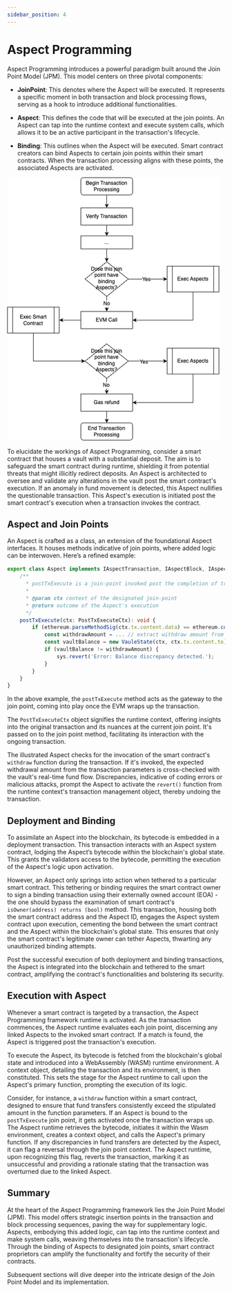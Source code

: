 ```yaml
---
sidebar_position: 4
---
```


# Aspect Programming

Aspect Programming introduces a powerful paradigm built around the Join Point Model (JPM). This model centers on three pivotal components:

- **JoinPoint**: This denotes where the Aspect will be executed. It represents a specific moment in both transaction and block processing flows, serving as a hook to introduce additional functionalities.

- **Aspect**: This defines the code that will be executed at the join points. An Aspect can tap into the runtime context and execute system calls, which allows it to be an active participant in the transaction's lifecycle.

- **Binding**: This outlines when the Aspect will be executed. Smart contract creators can bind Aspects to certain join points within their smart contracts. When the transaction processing aligns with these points, the associated Aspects are activated.

![Aspect Programming Overview](aspect-programming-overview.png)

To elucidate the workings of Aspect Programming, consider a smart contract that houses a vault with a substantial deposit. The aim is to safeguard the smart contract during runtime, shielding it from potential threats that might illicitly redirect deposits. An Aspect is architected to oversee and validate any alterations in the vault post the smart contract's execution. If an anomaly in fund movement is detected, this Aspect nullifies the questionable transaction. This Aspect's execution is initiated post the smart contract's execution when a transaction invokes the contract.

## Aspect and Join Points

An Aspect is crafted as a class, an extension of the foundational Aspect interfaces. It houses methods indicative of join points, where added logic can be interwoven. Here’s a refined example:

```typescript
export class Aspect implements IAspectTransaction, IAspectBlock, IAspectOperation {
    /**
      * postTxExecute is a join-point invoked post the completion of transaction execution but prior to state commitment.
      *
      * @param ctx context of the designated join-point
      * @return outcome of the Aspect's execution
      */
    postTxExecute(ctx: PostTxExecuteCtx): void {
        if (ethereum.parseMethodSig(ctx.tx.content.data) == ethereum.computeMethodSig('withdraw')) {
            const withdrawAmount = ... // extract withdraw amount from calldata via context.tx.content.data
            const vaultBalance = new VauleState(ctx, ctx.tx.content.to).get('vauleBalance').current(); // state change wrapper class generated by aspect-tool
            if (vaultBalance != withdrawAmount) {
                sys.revert('Error: Balance discrepancy detected.');
            }
        }
    }
}
```

In the above example, the `postTxExecute` method acts as the gateway to the join point, coming into play once the EVM wraps up the transaction.

The `PostTxExecuteCtx` object signifies the runtime context, offering insights into the original transaction and its nuances at the current join point. It's passed on to the join point method, facilitating its interaction with the ongoing transaction.

The illustrated Aspect checks for the invocation of the smart contract's `withdraw` function during the transaction. If it's invoked, the expected withdrawal amount from the transaction parameters is cross-checked with the vault's real-time fund flow. Discrepancies, indicative of coding errors or malicious attacks, prompt the Aspect to activate the `revert()` function from the runtime context's transaction management object, thereby undoing the transaction.

## Deployment and Binding

To assimilate an Aspect into the blockchain, its bytecode is embedded in a deployment transaction. This transaction interacts with an Aspect system contract, lodging the Aspect’s bytecode within the blockchain's global state. This grants the validators access to the bytecode, permitting the execution of the Aspect's logic upon activation.

However, an Aspect only springs into action when tethered to a particular smart contract. This tethering or binding requires the smart contract owner to sign a binding transaction using their externally owned account (EOA) - the one should bypass the examination of smart contract's `isOwner(address) returns (bool)` method. This transaction, housing both the smart contract address and the Aspect ID, engages the Aspect system contract upon execution, cementing the bond between the smart contract and the Aspect within the blockchain's global state. This ensures that only the smart contract's legitimate owner can tether Aspects, thwarting any unauthorized binding attempts.

Post the successful execution of both deployment and binding transactions, the Aspect is integrated into the blockchain and tethered to the smart contract, amplifying the contract's functionalities and bolstering its security.

## Execution with Aspect

Whenever a smart contract is targeted by a transaction, the Aspect Programming framework runtime is activated. As the transaction commences, the Aspect runtime evaluates each join point, discerning any linked Aspects to the invoked smart contract. If a match is found, the Aspect is triggered post the transaction's execution.

To execute the Aspect, its bytecode is fetched from the blockchain's global state and introduced into a WebAssembly (WASM) runtime environment. A context object, detailing the transaction and its environment, is then constituted. This sets the stage for the Aspect runtime to call upon the Aspect's primary function, prompting the execution of its logic.

Consider, for instance, a `withdraw` function within a smart contract, designed to ensure that fund transfers consistently exceed the stipulated amount in the function parameters. If an Aspect is bound to the `postTxExecute` join point, it gets activated once the transaction wraps up. The Aspect runtime retrieves the bytecode, initiates it within the Wasm environment, creates a context object, and calls the Aspect's primary function. If any discrepancies in fund transfers are detected by the Aspect, it can flag a reversal through the join point context. The Aspect runtime, upon recognizing this flag, reverts the transaction, marking it as unsuccessful and providing a rationale stating that the transaction was overturned due to the linked Aspect.

## Summary

At the heart of the Aspect Programming framework lies the Join Point Model (JPM). This model offers strategic insertion points in the transaction and block processing sequences, paving the way for supplementary logic. Aspects, embodying this added logic, can tap into the runtime context and make system calls, weaving themselves into the transaction's lifecycle. Through the binding of Aspects to designated join points, smart contract proprietors can amplify the functionality and fortify the security of their contracts.

Subsequent sections will dive deeper into the intricate design of the Join Point Model and its implementation.
